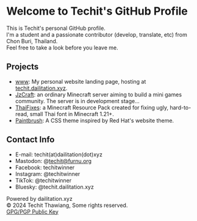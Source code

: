 # Welcome to Techit's GitHub Profile
This is Techit's personal GitHub profile.  
I'm a student and a passionate contributor (develop, translate, etc) from Chon Buri, Thailand.  
Feel free to take a look before you leave me.  

## Projects
- [www](https://giskette.dailitation.xyz/techit/www): My personal website landing page, hosting at [techit.dailitation.xyz](https://techit.dailitation.xyz/).
- [JzCraft](https://discord.gg/dtDTDHWRf3): an ordinary Minecraft server aiming to build a mini games community. The server is in development stage...
- [ThaiFixes](https://github.com/TechitWinner/mc-thaifixes): a Minecraft Resource Pack created for fixing ugly, hard-to-read, small Thai font in Minecraft 1.21+.
- [Paintbrush](https://giskette.dailitation.xyz/techit/paintbrush): A CSS theme inspired by Red Hat's website theme.

## Contact Info
- E-mail: techit(at)dailitation(dot)xyz
- Mastodon: @techit@furnu.org
- Facebook: techitwinner
- Instagram: @techitwinner
- TikTok: @techitwinner
- Bluesky: @techit.dailitation.xyz

Powered by dailitation.xyz  
© 2024 Techit Thawiang, Some rights reserved.  
[GPG/PGP Public Key](https://keys.openpgp.org/vks/v1/by-fingerprint/32321602C7B57839F6F800434931394BAB824F2A)
